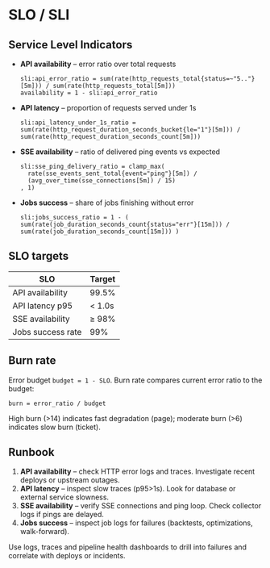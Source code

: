 # SLO / SLI

## Service Level Indicators

* **API availability** – error ratio over total requests
  ```
  sli:api_error_ratio = sum(rate(http_requests_total{status=~"5.."}[5m])) / sum(rate(http_requests_total[5m]))
  availability = 1 - sli:api_error_ratio
  ```
* **API latency** – proportion of requests served under 1s
  ```
  sli:api_latency_under_1s_ratio = sum(rate(http_request_duration_seconds_bucket{le="1"}[5m])) / sum(rate(http_request_duration_seconds_count[5m]))
  ```
* **SSE availability** – ratio of delivered ping events vs expected
  ```
  sli:sse_ping_delivery_ratio = clamp_max(
    rate(sse_events_sent_total{event="ping"}[5m]) /
    (avg_over_time(sse_connections[5m]) / 15)
  , 1)
  ```
* **Jobs success** – share of jobs finishing without error
  ```
  sli:jobs_success_ratio = 1 - ( sum(rate(job_duration_seconds_count{status="err"}[15m])) / sum(rate(job_duration_seconds_count[15m])) )
  ```

## SLO targets

| SLO | Target |
| --- | --- |
| API availability | 99.5% |
| API latency p95 | < 1.0s |
| SSE availability | ≥ 98% |
| Jobs success rate | 99% |

## Burn rate

Error budget `budget = 1 - SLO`. Burn rate compares current error ratio to the budget:

```
burn = error_ratio / budget
```

High burn (>14) indicates fast degradation (page); moderate burn (>6) indicates slow burn (ticket).

## Runbook

1. **API availability** – check HTTP error logs and traces. Investigate recent deploys or upstream outages.
2. **API latency** – inspect slow traces (p95>1s). Look for database or external service slowness.
3. **SSE availability** – verify SSE connections and ping loop. Check collector logs if pings are delayed.
4. **Jobs success** – inspect job logs for failures (backtests, optimizations, walk-forward).

Use logs, traces and pipeline health dashboards to drill into failures and correlate with deploys or incidents.
